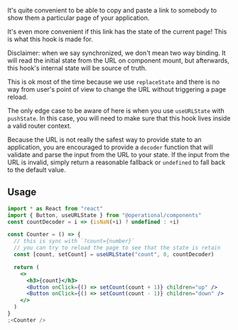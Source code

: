 It's quite convenient to be able to copy and paste a link to somebody to show them a particular page of your application.

It's even more convenient if this link has the state of the current page! This is what this hook is made for.

Disclaimer: when we say synchronized, we don't mean two way binding. It will read the initial state from the URL on component mount, but afterwards, this hook's internal state will be source of truth.

This is ok most of the time because we use `replaceState` and there is no way from user's point of view to change the URL without triggering a page reload.

The only edge case to be aware of here is when you use `useURLState` with `pushState`. In this case, you will need to make sure that this hook lives inside a valid router context.

Because the URL is not really the safest way to provide state to an application, you are encouraged to provide a `decoder` function that will validate and parse the input from the URL to your state. If the input from the URL is invalid, simply return a reasonable fallback or `undefined` to fall back to the default value.

## Usage

```jsx
import * as React from "react"
import { Button, useURLState } from "@operational/components"
const countDecoder = i => (isNaN(+i) ? undefined : +i)

const Counter = () => {
  // this is sync with `?count={number}`
  // you can try to reload the page to see that the state is retain
  const [count, setCount] = useURLState("count", 0, countDecoder)

  return (
    <>
      <h3>{count}</h3>
      <Button onClick={() => setCount(count + 1)} children="up" />
      <Button onClick={() => setCount(count - 1)} children="down" />
    </>
  )
}
;<Counter />
```
